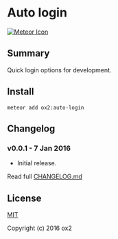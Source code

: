 # Auto login
[![Meteor Icon](http://icon.meteor.com/package/ox2:auto-login)](https://atmospherejs.com/ox2/auto-login)

## Summary
Quick login options for development.

## Install
```
meteor add ox2:auto-login
```

## Changelog
### v0.0.1 - 7 Jan 2016
* Initial release.

Read full [CHANGELOG.md](https://github.com/ox2/oo-auto-login/tree/master/CHANGELOG.md)

## License
[MIT](https://github.com/ox2/oo-auto-login/tree/master/LICENSE)

Copyright (c) 2016 ox2
